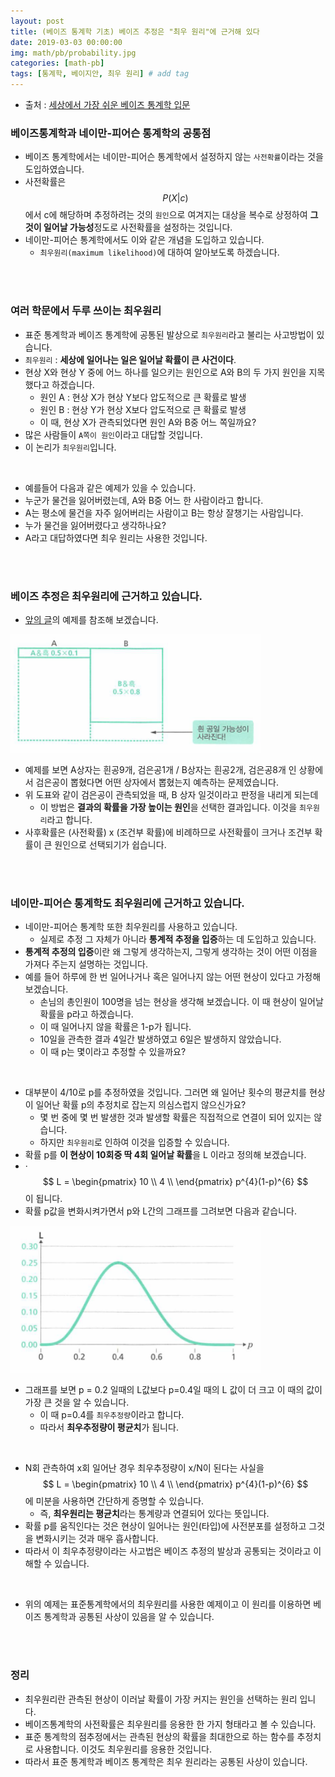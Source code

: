 ```yaml
---
layout: post
title: (베이즈 통계학 기초) 베이즈 추정은 "최우 원리"에 근거해 있다
date: 2019-03-03 00:00:00
img: math/pb/probability.jpg
categories: [math-pb] 
tags: [통계학, 베이지안, 최우 원리] # add tag
---
```


+ 출처 : [세상에서 가장 쉬운 베이즈 통계학 입문](https://www.aladin.co.kr/shop/wproduct.aspx?ItemId=103947200)

### 베이즈통계학과 네이만-피어슨 통계학의 공통점

+ 베이즈 통계학에서는 네이만-피어슨 통계학에서 설정하지 않는 `사전확률`이라는 것을 도입하였습니다.
+ 사전확률은 $$ P(X \vert c) $$ 에서 c에 해당하며 추정하려는 것의 `원인`으로 여겨지는 대상을 복수로 상정하여 **그것이 일어날 가능성**정도로 사전확률을 설정하는 것입니다.
+ 네이만-피어슨 통계학에서도 이와 같은 개념을 도입하고 있습니다.
    + `최우원리(maximum likelihood)`에 대하여 알아보도록 하겠습니다.
    
<br><br>

### 여러 학문에서 두루 쓰이는 최우원리

+ 표준 통계학과 베이즈 통계학에 공통된 발상으로 `최우원리`라고 불리는 사고방법이 있습니다.
+ `최우원리` : **세상에 일어나는 일은 일어날 확률이 큰 사건이다**.
+ 현상 X와 현상 Y 중에 어느 하나를 일으키는 원인으로 A와 B의 두 가지 원인을 지목했다고 하겠습니다.
    + 원인 A : 현상 X가 현상 Y보다 압도적으로 큰 확률로 발생
    + 원인 B : 현상 Y가 현상 X보다 압도적으로 큰 확률로 발생
    + 이 때, 현상 X가 관측되었다면 원인 A와 B중 어느 쪽일까요?
+ 많은 사람들이 `A쪽이 원인`이라고 대답할 것입니다.
+ 이 논리가 `최우원리`입니다.

<br>

+ 예를들어 다음과 같은 예제가 있을 수 있습니다.
+ 누군가 물건을 잃어버렸는데, A와 B중 어느 한 사람이라고 합니다.
+ A는 평소에 물건을 자주 잃어버리는 사람이고 B는 항상 잘챙기는 사람입니다.
+ 누가 물건을 잃어버렸다고 생각하나요? 
+ A라고 대답하였다면 최우 원리는 사용한 것입니다.

<br><br>

### 베이즈 추정은 최우원리에 근거하고 있습니다.

+ [앞의 글](https://gaussian37.github.io/math-pb-bayes-basic7/)의 예제를 참조해 보겠습니다.

<img src="../assets/img/math/pb/bayes-basic8/7-4.PNG" alt="Drawing" style="width: 400px;"/>

+ 예제를 보면 A상자는 흰공9개, 검은공1개 / B상자는 흰공2개, 검은공8개 인 상황에서 검은공이 뽑혔다면 어떤 상자에서 뽑혔는지 예측하는 문제였습니다.
+ 위 도표와 같이 검은공이 관측되었을 때, B 상자 일것이라고 판정을 내리게 되는데 
    + 이 방법은 **결과의 확률을 가장 높이는 원인**을 선택한 결과입니다. 이것을 `최우원리`라고 합니다.
+ 사후확률은 (사전확률) x (조건부 확률)에 비례하므로 사전확률이 크거나 조건부 확률이 큰 원인으로 선택되기가 쉽습니다.

<br><br>

### 네이만-피어슨 통계학도 최우원리에 근거하고 있습니다.

+ 네이만-피어슨 통계학 또한 최우원리를 사용하고 있습니다.
    + 실제로 추정 그 자체가 아니라 **통계적 추정을 입증**하는 데 도입하고 있습니다.
+ **통계적 추정의 입증**이란 왜 그렇게 생각하는지, 그렇게 생각하는 것이 어떤 이점을 가져다 주는지 설명하는 것입니다.
+ 예를 들어 하루에 한 번 일어나거나 혹은 일어나지 않는 어떤 현상이 있다고 가정해보겠습니다.
    + 손님의 총인원이 100명을 넘는 현상을 생각해 보겠습니다. 이 때 현상이 일어날 확률을 p라고 하겠습니다.
    + 이 때 일어나지 않을 확률은 1-p가 됩니다.
    + 10일을 관측한 결과 4일간 발생하였고 6일은 발생하지 않았습니다.
    + 이 때 p는 몇이라고 추정할 수 있을까요?

<br>

+ 대부분이 4/10로 p를 추정하였을 것입니다. 그러면 왜 일어난 횟수의 평균치를 현상이 일어난 확률 p의 추정치로 잡는지 의심스럽지 않으신가요?
    + 몇 번 중에 몇 번 발생한 것과 발생할 확률은 직접적으로 연결이 되어 있지는 않습니다.
    + 하지만 `최우원리`로 인하여 이것을 입증할 수 있습니다. 
+ 확률 p를 **이 현상이 10회중 딱 4회 일어날 확률**을 L 이라고 정의해 보겠습니다.
+ ·$$ L =  \begin{pmatrix} 10  \\ 4  \\  \end{pmatrix} p^{4}(1-p)^{6} $$ 이 됩니다.
+ 확률 p값을 변화시켜가면서 p와 L간의 그래프를 그려보면 다음과 같습니다.

<img src="../assets/img/math/pb/bayes-basic8/8-1.PNG" alt="Drawing" style="width: 400px;"/>

+ 그래프를 보면 p = 0.2 일때의 L값보다 p=0.4일 때의 L 값이 더 크고 이 때의 값이 가장 큰 것을 알 수 있습니다.
    + 이 때 p=0.4를 `최우추정량`이라고 합니다. 
    + 따라서 **최우추정량이 평균치**가 됩니다.
    
<br>
    
+ N회 관측하여 x회 일어난 경우 최우추정량이 x/N이 된다는 사실을 $$ L =  \begin{pmatrix} 10  \\ 4  \\  \end{pmatrix} p^{4}(1-p)^{6} $$에 미분을 사용하면 간단하게 증명할 수 있습니다.
    + 즉, **최우원리는 평균치**라는 통계량과 연결되어 있다는 뜻입니다.
+ 확률 p를 움직인다는 것은 현상이 일어나는 원인(타입)에 사전분포를 설정하고 그것을 변화시키는 것과 매우 흡사합니다.
+ 따라서 이 최우추정량이라는 사고법은 베이즈 추정의 발상과 공통되는 것이라고 이해할 수 있습니다.

<br>

+ 위의 예제는 표준통계학에서의 최우원리를 사용한 예제이고 이 원리를 이용하면 베이즈 통계학과 공통된 사상이 있음을 알 수 있습니다.

<br><br>

### 정리

+ 최우원리란 관측된 현상이 이러날 확률이 가장 커지는 원인을 선택하는 원리 입니다.
+ 베이즈통계학의 사전확률은 최우원리를 응용한 한 가지 형태라고 볼 수 있습니다.
+ 표준 통계학의 점추정에서는 관측된 현상의 확률을 최대한으로 하는 함수를 추정치로 사용합니다. 이것도 최우원리를 응용한 것입니다.
+ 따라서 표준 통계학과 베이즈 통계학은 최우 원리라는 공통된 사상이 있습니다.


